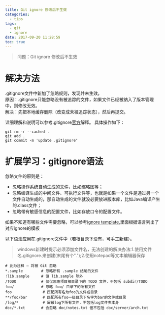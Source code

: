 ```yaml
---
title: Git ignore 修改后不生效
categories:
  - tips
tags:
  - git
  - ignore
date: 2017-09-20 11:28:59
toc: true
---
```

> 问题：Git ignore 修改后不生效

<!-- more -->

# 解决方法
.gitignore文件中新加了忽略规则，发现并未生效。   
原因：.gitignore只能忽略没有被追踪的文件，如果文件已经被纳入了版本管理中，则修改无效。  
解决：先把本地缓存删除（改变成未被追踪状态），然后再提交。

详细理解和说明可以参考.gitignore[官方](https://git-scm.com/docs/gitignore)解释。
具体操作如下：
```
git rm -r --cached .
git add .
git commit -m 'update .gitignore'
```

# 扩展学习：gitignore语法

忽略文件的原则是：  
- 忽略操作系统自动生成的文件，比如缩略图等；
- 忽略编译生成的中间文件、可执行文件等，也就是如果一个文件是通过另一个文件自动生成的，那自动生成的文件就没必要放进版本库，比如Java编译产生的.class文件；
- 忽略带有敏感信息的配置文件，比如存放口令的配置文件。

如果不知道有哪些文件需要忽略，可以参考[ignore template](https://github.com/github/gitignore),里面根据语言列出了对应ignore的模板

以下语法应用在.gitignore文件中（若根目录下没有，可手工新建）。  

> windows新建时提示必须添加文件名，无法创建的解决办法:1.使用文件名.gitignore.来创建(末尾有个".");2.使用notepad等文本编辑器保存

```
# 此为注释 – 将被 Git 忽略
*.sample 　　    # 忽略所有 .sample 结尾的文件
!lib.sample 　　 # 但 lib.sample 除外
/TODO 　　       # 仅仅忽略项目根目录下的 TODO 文件，不包括 subdir/TODO
foo/ 　　        # 忽略 foo/ 目录下的所有文件
foo              # 匹配所有名为foo的文件或目录
**/foo/bar       # 匹配所有foo一级目录下名字为bar的文件或目录
/log/*           # 屏蔽log下所有文件，不包括log文件夹本身
doc/*.txt 　　   # 会忽略 doc/notes.txt 但不包括 doc/server/arch.txt
```
